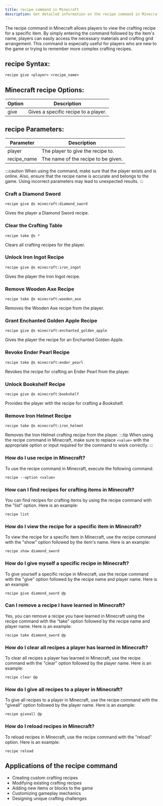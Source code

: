 ```yaml
---
title: recipe command in Minecraft
description: Get detailed information on the recipe command in Minecraft, including syntax, arguments, and examples.
---
```


The recipe command in Minecraft allows players to view the crafting recipe for a specific item. By simply entering the command followed by the item's name, players can easily access the necessary materials and crafting grid arrangement. This command is especially useful for players who are new to the game or trying to remember more complex crafting recipes.
## recipe Syntax:
```console
recipe give <player> <recipe_name>
```

## Minecraft recipe Options:
| Option     | Description                     |
|------------|---------------------------------|
| give       | Gives a specific recipe to a player.  |

## recipe Parameters:
| Parameter     | Description                           |
|---------------|---------------------------------------|
| player        | The player to give the recipe to.     |
| recipe_name   | The name of the recipe to be given.   |

:::caution
When using the command, make sure that the player exists and is online. Also, ensure that the recipe name is accurate and belongs to the game. Using incorrect parameters may lead to unexpected results.
:::
### Craft a Diamond Sword
```console
recipe give @s minecraft:diamond_sword
```
Gives the player a Diamond Sword recipe.

### Clear the Crafting Table
```console
recipe take @s *
```
Clears all crafting recipes for the player.

### Unlock Iron Ingot Recipe
```console
recipe give @s minecraft:iron_ingot
```
Gives the player the Iron Ingot recipe.

### Remove Wooden Axe Recipe
```console
recipe take @s minecraft:wooden_axe
```
Removes the Wooden Axe recipe from the player.

### Grant Enchanted Golden Apple Recipe
```console
recipe give @s minecraft:enchanted_golden_apple
```
Gives the player the recipe for an Enchanted Golden Apple.

### Revoke Ender Pearl Recipe
```console
recipe take @s minecraft:ender_pearl
```
Revokes the recipe for crafting an Ender Pearl from the player.

### Unlock Bookshelf Recipe
```console
recipe give @s minecraft:bookshelf
```
Provides the player with the recipe for crafting a Bookshelf.

### Remove Iron Helmet Recipe
```console
recipe take @s minecraft:iron_helmet
```
Removes the Iron Helmet crafting recipe from the player.
:::tip
When using the recipe command in Minecraft, make sure to replace `<value>` with the appropriate option or input required for the command to work correctly.
:::

### How do I use recipe in Minecraft?
To use the recipe command in Minecraft, execute the following command:
```console
recipe --option <value>
```

### How can I find recipes for crafting items in Minecraft?
You can find recipes for crafting items by using the recipe command with the "list" option. Here is an example:
```console
recipe list
```

### How do I view the recipe for a specific item in Minecraft?
To view the recipe for a specific item in Minecraft, use the recipe command with the "show" option followed by the item's name. Here is an example:
```console
recipe show diamond_sword
```

### How do I give myself a specific recipe in Minecraft?
To give yourself a specific recipe in Minecraft, use the recipe command with the "give" option followed by the recipe name and player name. Here is an example:
```console
recipe give diamond_sword @p
```

### Can I remove a recipe I have learned in Minecraft?
Yes, you can remove a recipe you have learned in Minecraft using the recipe command with the "take" option followed by the recipe name and player name. Here is an example:
```console
recipe take diamond_sword @p
```

### How do I clear all recipes a player has learned in Minecraft?
To clear all recipes a player has learned in Minecraft, use the recipe command with the "clear" option followed by the player name. Here is an example:
```console
recipe clear @p
```

### How do I give all recipes to a player in Minecraft?
To give all recipes to a player in Minecraft, use the recipe command with the "giveall" option followed by the player name. Here is an example:
```console
recipe giveall @p
```

### How do I reload recipes in Minecraft?
To reload recipes in Minecraft, use the recipe command with the "reload" option. Here is an example:
```console
recipe reload
```

## Applications of the recipe command

- Creating custom crafting recipes
- Modifying existing crafting recipes
- Adding new items or blocks to the game
- Customizing gameplay mechanics
- Designing unique crafting challenges
